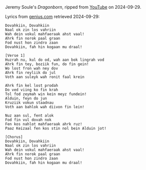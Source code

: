Jeremy Soule's *Dragonborn*, ripped from [YouTube](https://www.youtube.com/watch?v=6fILxnBH1Tg) on 2024-09-29. 

Lyrics from [genius.com](https://genius.com/Jeremy-soule-dragonborn-skyrim-theme-lyrics) retrieved 2024-09-29: 

```
Dovahkiin, Dovahkiin
Naal ok zin los vahriin
Wah dein vokul mahfaeraak ahst vaal!
Ahrk fin norok paal graan
Fod nust hon zindro zaan
Dovahkiin, fah hin kogaan mu draal!

[Verse 1]
Huzrah nu, kul do od, wah aan bok lingrah vod
Ahrk fin tey, boziik fun, do fin gein!
Wo lost fron wah ney dov
Ahrk fin reyliik do jul
Voth aan suleyk wah ronit faal krein

Ahrk fin kel lost prodah
Do ved viing ko fin krah
Tol fod zeymah win kein meyz fundein!
Alduin, feyn do jun
Kruziik vokun staadnau
Voth aan bahlok wah diivon fin lein!

Nuz aan sul, fent alok
Fod fin vul dovah nok
Fen kos nahlot mahfaeraak ahrk ruz!
Paaz Keizaal fen kos stin nol bein Alduin jot!

[Chorus]
Dovahkiin, Dovahkiin
Naal ok zin los vahriin
Wah dein vokul mahfaeraak ahst vaal!
Ahrk fin norok paal graan
Fod nust hon zindro zaan
Dovahkiin, fah hin kogaan mu draal!
```